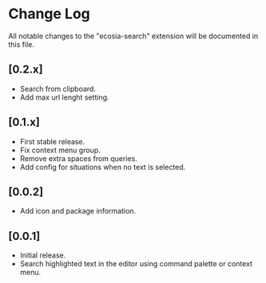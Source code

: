 # Change Log

All notable changes to the "ecosia-search" extension will be documented in this file.

## [0.2.x]

- Search from clipboard.
- Add max url lenght setting.

## [0.1.x]

- First stable release.
- Fix context menu group.
- Remove extra spaces from queries.
- Add config for situations when no text is selected.

## [0.0.2]

- Add icon and package information.

## [0.0.1]

- Initial release.
- Search highlighted text in the editor using command palette or context menu.
